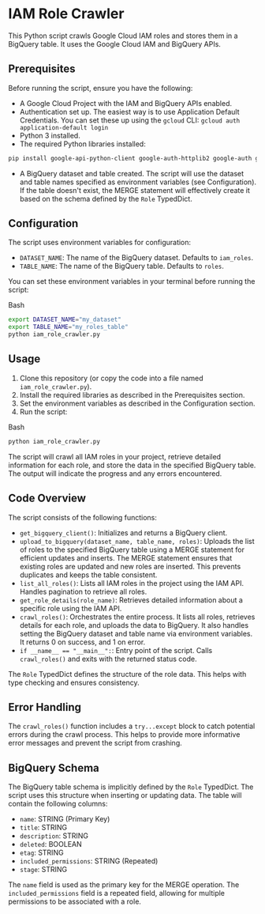 # IAM Role Crawler

This Python script crawls Google Cloud IAM roles and stores them in a BigQuery table. It uses the Google Cloud IAM and BigQuery APIs.

## Prerequisites

Before running the script, ensure you have the following:

*   A Google Cloud Project with the IAM and BigQuery APIs enabled.
*   Authentication set up. The easiest way is to use Application Default Credentials. You can set these up using the `gcloud` CLI: `gcloud auth application-default login`
*   Python 3 installed.
*   The required Python libraries installed:

```bash
pip install google-api-python-client google-auth-httplib2 google-auth google-cloud-bigquery
```

-   A BigQuery dataset and table created. The script will use the dataset and table names specified as environment variables (see Configuration). If the table doesn't exist, the MERGE statement will effectively create it based on the schema defined by the `Role` TypedDict.

Configuration
-------------

The script uses environment variables for configuration:

-   `DATASET_NAME`: The name of the BigQuery dataset. Defaults to `iam_roles`.
-   `TABLE_NAME`: The name of the BigQuery table. Defaults to `roles`.

You can set these environment variables in your terminal before running the script:

Bash

```bash
export DATASET_NAME="my_dataset"
export TABLE_NAME="my_roles_table"
python iam_role_crawler.py
```

Usage
-----

1.  Clone this repository (or copy the code into a file named `iam_role_crawler.py`).
2.  Install the required libraries as described in the Prerequisites section.
3.  Set the environment variables as described in the Configuration section.
4.  Run the script:

Bash

```bash
python iam_role_crawler.py
```

The script will crawl all IAM roles in your project, retrieve detailed information for each role, and store the data in the specified BigQuery table. The output will indicate the progress and any errors encountered.

Code Overview
-------------

The script consists of the following functions:

-   `get_bigquery_client()`: Initializes and returns a BigQuery client.
-   `upload_to_bigquery(dataset_name, table_name, roles)`: Uploads the list of roles to the specified BigQuery table using a MERGE statement for efficient updates and inserts. The MERGE statement ensures that existing roles are updated and new roles are inserted. This prevents duplicates and keeps the table consistent.
-   `list_all_roles()`: Lists all IAM roles in the project using the IAM API. Handles pagination to retrieve all roles.
-   `get_role_details(role_name)`: Retrieves detailed information about a specific role using the IAM API.
-   `crawl_roles()`: Orchestrates the entire process. It lists all roles, retrieves details for each role, and uploads the data to BigQuery. It also handles setting the BigQuery dataset and table name via environment variables. It returns 0 on success, and 1 on error.
-   `if __name__ == "__main__":`: Entry point of the script. Calls `crawl_roles()` and exits with the returned status code.

The `Role` TypedDict defines the structure of the role data. This helps with type checking and ensures consistency.

Error Handling
--------------

The `crawl_roles()` function includes a `try...except` block to catch potential errors during the crawl process. This helps to provide more informative error messages and prevent the script from crashing.

BigQuery Schema
---------------

The BigQuery table schema is implicitly defined by the `Role` TypedDict. The script uses this structure when inserting or updating data. The table will contain the following columns:

-   `name`: STRING (Primary Key)
-   `title`: STRING
-   `description`: STRING
-   `deleted`: BOOLEAN
-   `etag`: STRING
-   `included_permissions`: STRING (Repeated)
-   `stage`: STRING

The `name` field is used as the primary key for the MERGE operation. The `included_permissions` field is a repeated field, allowing for multiple permissions to be associated with a role.

